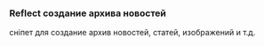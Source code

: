 
<meta http-equiv="Content-Type" content="text/html; charset=utf-8">
<h3>Reflect создание архива новостей </h3>
сніпет для создание архив новостей, статей, изображений и т.д.
